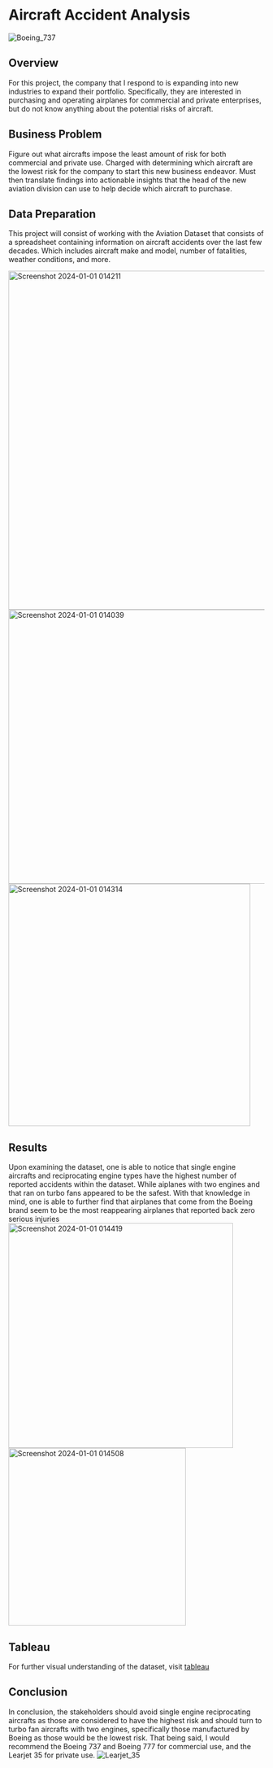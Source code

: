 # Aircraft Accident Analysis
![Boeing_737](https://github.com/bvalencia07/Aircraft_Accidents_Analysis/assets/149977850/aa2995ca-df00-4883-adb0-6fd6c087bfae)


## Overview

For this project, the company that I respond to is expanding into new industries to expand their portfolio. Specifically, they are interested in purchasing and operating airplanes for commercial and private enterprises, but do not know anything about the potential risks of aircraft.

## Business Problem

Figure out what aircrafts impose the least amount of risk for both commercial and private use. Charged with determining which aircraft are the lowest risk for the company to start this new business endeavor. Must then translate findings into actionable insights that the head of the new aviation division can use to help decide which aircraft to purchase.

## Data Preparation 

This project will consist of working with the Aviation Dataset that consists of a spreadsheet containing information on aircraft accidents over the last few decades. Which includes aircraft make and model, number of fatalities, weather conditions, and more.

<img width="666" alt="Screenshot 2024-01-01 014211" src="https://github.com/bvalencia07/Aircraft_Accidents_Analysis/assets/149977850/9232eab2-7255-43fb-b282-d15ee00ffef4">
<img width="539" alt="Screenshot 2024-01-01 014039" src="https://github.com/bvalencia07/Aircraft_Accidents_Analysis/assets/149977850/f97da309-60e5-4201-8c8c-7973b2ce55de">
<img width="476" alt="Screenshot 2024-01-01 014314" src="https://github.com/bvalencia07/Aircraft_Accidents_Analysis/assets/149977850/970e0b23-f4b3-4ab4-8c28-74ac05574fff">

## Results

Upon examining the dataset, one is able to notice that single engine aircrafts and reciprocating engine types have the highest number of reported accidents within the dataset. While aiplanes with two engines and that ran on turbo fans appeared to be the safest. With that knowledge in mind, one is able to further find that airplanes that come from the Boeing brand seem to be the most reappearing airplanes that reported back zero serious injuries
<img width="442" alt="Screenshot 2024-01-01 014419" src="https://github.com/bvalencia07/Aircraft_Accidents_Analysis/assets/149977850/30919ac8-67f7-4775-a149-adf2344ddff0">
<img width="349" alt="Screenshot 2024-01-01 014508" src="https://github.com/bvalencia07/Aircraft_Accidents_Analysis/assets/149977850/8e09bd36-228c-45cb-83a9-f89e0f10d521">

## Tableau

For further visual understanding of the dataset, visit [tableau](https://public.tableau.com/app/profile/bryan.valencia5690/viz/AviationAnalysis_17040920392270/AviationDashboard?publish=yes)

## Conclusion

In conclusion, the stakeholders should avoid single engine reciprocating aircrafts as those are considered to have the highest risk and should turn to turbo fan aircrafts with two engines, specifically those manufactured by Boeing as those would be the lowest risk. That being said, I would recommend the Boeing 737 and Boeing 777 for commercial use, and the Learjet 35 for private use.
![Learjet_35](https://github.com/bvalencia07/Aircraft_Accidents_Analysis/assets/149977850/696cc032-ad13-4b06-a935-d584fb453e23)



